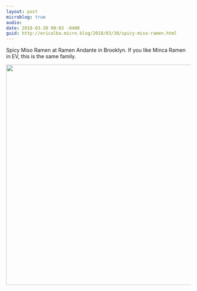```yaml
---
layout: post
microblog: true
audio: 
date: 2018-03-30 00:03 -0400
guid: http://ericalba.micro.blog/2018/03/30/spicy-miso-ramen.html
---
```

Spicy Miso Ramen at Ramen Andante in Brooklyn. If you like Minca Ramen in EV, this is the same family.

<img src="http://micro.ericalba.com/uploads/2018/82c727f5dc.jpg" width="600" height="600" />
